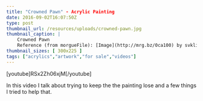 ```yaml
---
title: "Crowned Pawn" - Acrylic Painting
date: 2016-09-02T16:07:50Z
type: post
thumbnail_url: /resources/uploads/crowned-pawn.jpg
thumbnail_caption: |
    Crowned Pawn
    Reference (from morgueFile): [Image](http://mrg.bz/0ca100) by svklimkin
thumbnail_sizes: [ 300x225 ]
tags: ["acrylics","artwork","for sale","videos"]
---
```



[youtube]RSx2Zh06xjM[/youtube]

In this video I talk about trying to keep the the painting lose and a few things I tried to help that.
